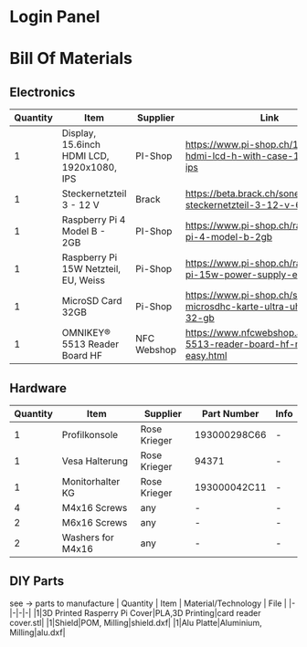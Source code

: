 # Login Panel

# Bill Of Materials

## Electronics
| Quantity | Item | Supplier | Link |
|-|-|-|-|
| 1 |Display, 15.6inch HDMI LCD, 1920x1080, IPS | PI-Shop | https://www.pi-shop.ch/15-6inch-hdmi-lcd-h-with-case-1920x1080-ips|
|1 |Steckernetzteil 3 - 12 V|Brack|https://beta.brack.ch/sonero-steckernetzteil-3-12-v-626419|
|1|Raspberry Pi 4 Model B - 2GB| PI-Shop|https://www.pi-shop.ch/raspberry-pi-4-model-b-2gb|
|1|Raspberry Pi 15W Netzteil, EU, Weiss|Pi-Shop|https://www.pi-shop.ch/raspberry-pi-15w-power-supply-eu-weiss|
|1|MicroSD Card 32GB|Pi-Shop|https://www.pi-shop.ch/sandisk-microsdhc-karte-ultra-uhs-i-a1-32-gb|
|1|OMNIKEY® 5513 Reader Board HF|NFC Webshop|https://www.nfcwebshop.at/omnikeyr-5513-reader-board-hf-mifare-easy.html|

## Hardware
| Quantity | Item | Supplier | Part Number | Info|
|-|-|-|-|-|
|1|Profilkonsole|Rose Krieger|193000298C66|-|
|1|Vesa Halterung|Rose Krieger|94371|-|
|1|Monitorhalter KG|Rose Krieger|193000042C11|-|
|4|M4x16 Screws|any|-|-|
|2|M6x16 Screws|any|-|-|
|2|Washers for M4x16 |any|-|-|

## DIY Parts
see -> parts to manufacture
| Quantity | Item | Material/Technology | File |
|-|-|-|-|
|1|3D Printed Rasperry Pi Cover|PLA,3D Printing|card reader cover.stl|
|1|Shield|POM, Milling|shield.dxf|
|1|Alu Platte|Aluminium, Milling|alu.dxf|
